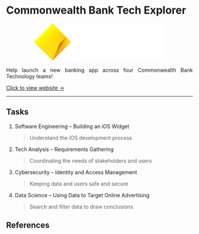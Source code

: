# Commonwealth Bank Tech Explorer

<p align="center">
    <img src="Images/CommBank Logos_Beacon Wordmark White.png" alt="Commonwealth Bank" width="auto" height="100px"></p>
<p align="justify">
Help launch a new banking app across four Commonwealth Bank Technology teams!
</p>

[Click to view website →](https://www.theforage.com/simulations/commonwealth-bank/tech-explorer-jrnj)

---

## Tasks

1. Software Engineering – Building an iOS Widget
   > Understand the iOS development process

2. Tech Analysis – Requirements Gathering
   > Coordinating the needs of stakeholders and users
   
3. Cybersecurity – Identity and Access Management
   > Keeping data and users safe and secure

4. Data Science – Using Data to Target Online Advertising
   > Search and filter data to draw conclusions

## References
